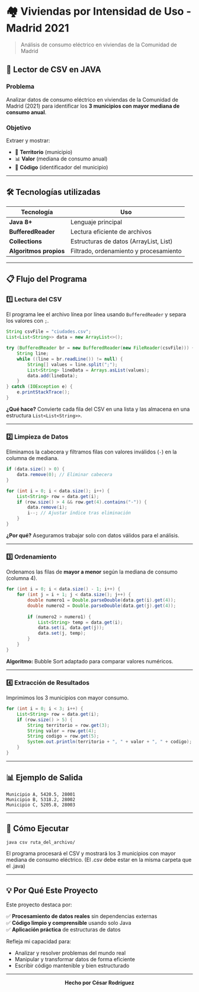 # 🏘️ Viviendas por Intensidad de Uso - Madrid 2021

> Análisis de consumo eléctrico en viviendas de la Comunidad de Madrid



## 🎯 Lector de CSV en JAVA

### Problema

Analizar datos de consumo eléctrico en viviendas de la Comunidad de Madrid (2021) para identificar los **3 municipios con mayor mediana de consumo anual**.

### Objetivo

Extraer y mostrar:
- 📍 **Territorio** (municipio)
- 📊 **Valor** (mediana de consumo anual)
- 🔢 **Código** (identificador del municipio)

---

## 🛠️ Tecnologías utilizadas

| Tecnología | Uso |
|------------|-----|
| **Java 8+** | Lenguaje principal |
| **BufferedReader** | Lectura eficiente de archivos |
| **Collections** | Estructuras de datos (ArrayList, List) |
| **Algoritmos propios** | Filtrado, ordenamiento y procesamiento |

---

## 📋 Flujo del Programa

### 1️⃣ Lectura del CSV

El programa lee el archivo línea por línea usando `BufferedReader` y separa los valores con `;`.

```java
String csvFile = "ciudades.csv";
List<List<String>> data = new ArrayList<>();

try (BufferedReader br = new BufferedReader(new FileReader(csvFile))) {
    String line;
    while ((line = br.readLine()) != null) {
        String[] values = line.split(";");
        List<String> lineData = Arrays.asList(values);
        data.add(lineData);
    }
} catch (IOException e) {
    e.printStackTrace();
}
```

**¿Qué hace?** Convierte cada fila del CSV en una lista y las almacena en una estructura `List<List<String>>`.

---

### 2️⃣ Limpieza de Datos

Eliminamos la cabecera y filtramos filas con valores inválidos (`-`) en la columna de mediana.

```java
if (data.size() > 0) {
    data.remove(0); // Eliminar cabecera
}

for (int i = 0; i < data.size(); i++) {
    List<String> row = data.get(i);
    if (row.size() > 4 && row.get(4).contains("-")) {
        data.remove(i);
        i--; // Ajustar índice tras eliminación
    }
}
```

**¿Por qué?** Aseguramos trabajar solo con datos válidos para el análisis.

---

### 3️⃣ Ordenamiento

Ordenamos las filas de **mayor a menor** según la mediana de consumo (columna 4).

```java
for (int i = 0; i < data.size() - 1; i++) {
    for (int j = i + 1; j < data.size(); j++) {
        double numero1 = Double.parseDouble(data.get(i).get(4));
        double numero2 = Double.parseDouble(data.get(j).get(4));
        
        if (numero2 > numero1) {
            List<String> temp = data.get(i);
            data.set(i, data.get(j));
            data.set(j, temp);
        }
    }
}
```

**Algoritmo:** Bubble Sort adaptado para comparar valores numéricos.

---

### 4️⃣ Extracción de Resultados

Imprimimos los 3 municipios con mayor consumo.

```java
for (int i = 0; i < 3; i++) {
    List<String> row = data.get(i);
    if (row.size() > 5) {
        String territorio = row.get(3);
        String valor = row.get(4);
        String codigo = row.get(5);
        System.out.println(territorio + ", " + valor + ", " + codigo);
    }
}
```

---

## 📊 Ejemplo de Salida

```
Municipio A, 5420.5, 28001
Municipio B, 5318.2, 28002
Municipio C, 5205.8, 28003
```

---

## 🚀 Cómo Ejecutar

```bash
java csv ruta_del_archivo/
```

El programa procesará el CSV y mostrará los 3 municipios con mayor mediana de consumo eléctrico. (El .csv debe estar en la misma carpeta que el .java) 

---

## 💡 Por Qué Este Proyecto

Este proyecto destaca por:

✅ **Procesamiento de datos reales** sin dependencias externas  
✅ **Código limpio y comprensible** usando solo Java  
✅ **Aplicación práctica** de estructuras de datos 

Refleja mi capacidad para:
- Analizar y resolver problemas del mundo real
- Manipular y transformar datos de forma eficiente
- Escribir código mantenible y bien estructurado

---

<div align="center">

**Hecho por César Rodríguez**

</div>
